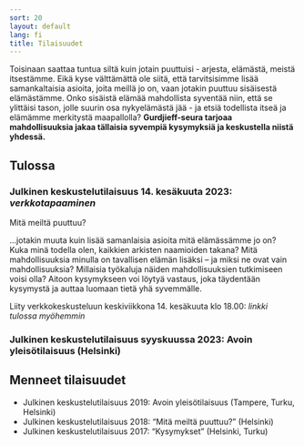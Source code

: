 ```yaml
---
sort: 20
layout: default
lang: fi
title: Tilaisuudet
---
```


Toisinaan saattaa tuntua siltä kuin jotain puuttuisi - arjesta, elämästä, meistä itsestämme. Eikä 
kyse välttämättä ole siitä, että tarvitsisimme lisää samankaltaisia asioita, joita meillä jo on, vaan 
jotakin puuttuu sisäisestä elämästämme. Onko sisäistä elämää mahdollista syventää niin, että se ylittäisi 
tason, jolle suurin osa nykyelämästä jää - ja etsiä todellista itseä ja elämämme merkitystä maapallolla? 
**Gurdjieff-seura tarjoaa mahdollisuuksia jakaa tällaisia syvempiä kysymyksiä ja keskustella niistä yhdessä.** 

## Tulossa

<!----><a name="2023-tapaaminen"></a>
### Julkinen keskustelutilaisuus 14. kesäkuuta 2023: *verkkotapaaminen*

Mitä meiltä puuttuu?

...jotakin muuta kuin lisää samanlaisia asioita mitä elämässämme jo on? Kuka minä todella olen, kaikkien arkisten naamioiden takana? Mitä mahdollisuuksia minulla on tavallisen elämän lisäksi – ja miksi ne ovat vain mahdollisuuksia? Millaisia työkaluja näiden mahdollisuuksien tutkimiseen voisi olla? Aitoon kysymykseen voi löytyä vastaus, joka täydentään kysymystä ja auttaa luomaan tietä yhä syvemmälle.

Liity verkkokeskusteluun keskiviikkona 14. kesäkuuta klo 18.00: *linkki tulossa myöhemmin*

### Julkinen keskustelutilaisuus syyskuussa 2023: Avoin yleisötilaisuus (Helsinki)

## Menneet tilaisuudet

* Julkinen keskustelutilaisuus 2019: Avoin yleisötilaisuus (Tampere, Turku, Helsinki)
* Julkinen keskustelutilaisuus 2018: “Mitä meiltä puuttuu?” (Helsinki) 
* Julkinen keskustelutilaisuus 2017: “Kysymykset” (Helsinki, Turku) 
